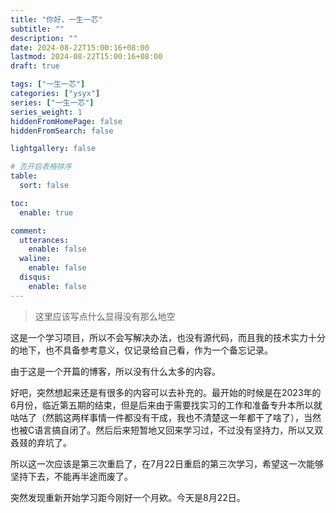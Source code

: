 ```yaml
---
title: "你好，一生一芯"
subtitle: ""
description: ""
date: 2024-08-22T15:00:16+08:00
lastmod: 2024-08-22T15:00:16+08:00
draft: true

tags: ["一生一芯"]
categories: ["ysyx"]
series: ["一生一芯"]
series_weight: 1
hiddenFromHomePage: false
hiddenFromSearch: false

lightgallery: false

# 否开启表格排序
table:
  sort: false

toc:
  enable: true

comment:
  utterances:
    enable: false
  waline:
    enable: false
  disqus:
    enable: false
---
```




> 这里应该写点什么显得没有那么地空

这是一个学习项目，所以不会写解决办法，也没有源代码，而且我的技术实力十分的地下，也不具备参考意义，仅记录给自己看，作为一个备忘记录。



由于这是一个开篇的博客，所以没有什么太多的内容。



好吧，突然想起来还是有很多的内容可以去补充的。最开始的时候是在2023年的6月份，临近第五期的结束，但是后来由于需要找实习的工作和准备专升本所以就咕咕了（然鹅这两样事情一件都没有干成，我也不清楚这一年都干了啥了），当然也被C语言搞自闭了。然后后来短暂地又回来学习过，不过没有坚持力，所以又双叒叕的弃坑了。

所以这一次应该是第三次重启了，在7月22日重启的第三次学习，希望这一次能够坚持下去，不能再半途而废了。



突然发现重新开始学习距今刚好一个月欸。今天是8月22日。

